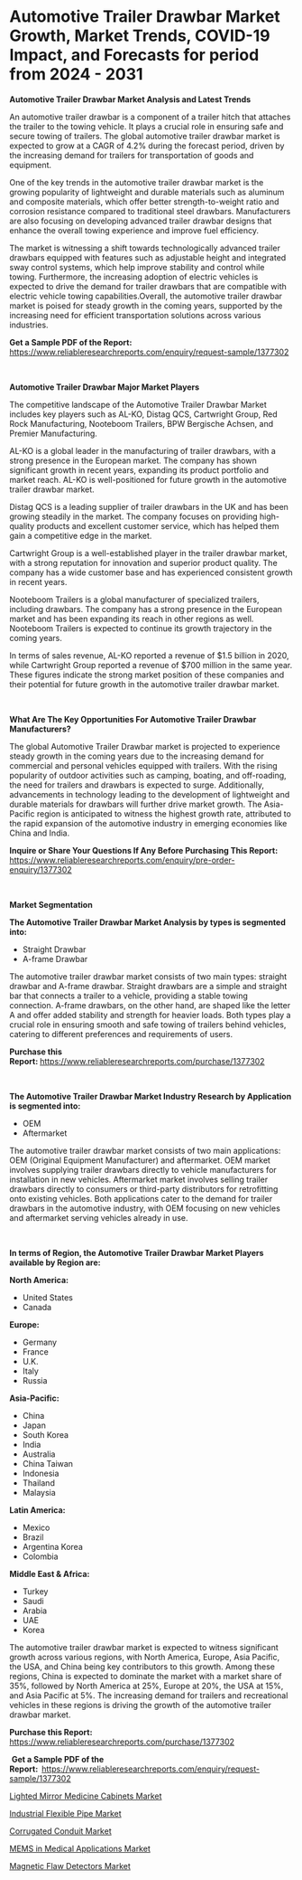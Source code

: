 <p><h1>Automotive Trailer Drawbar Market Growth, Market Trends, COVID-19 Impact, and Forecasts for period from 2024 - 2031</h1></p><p><strong>Automotive Trailer Drawbar Market Analysis and Latest Trends</strong></p>
<p><p>An automotive trailer drawbar is a component of a trailer hitch that attaches the trailer to the towing vehicle. It plays a crucial role in ensuring safe and secure towing of trailers. The global automotive trailer drawbar market is expected to grow at a CAGR of 4.2% during the forecast period, driven by the increasing demand for trailers for transportation of goods and equipment.</p><p>One of the key trends in the automotive trailer drawbar market is the growing popularity of lightweight and durable materials such as aluminum and composite materials, which offer better strength-to-weight ratio and corrosion resistance compared to traditional steel drawbars. Manufacturers are also focusing on developing advanced trailer drawbar designs that enhance the overall towing experience and improve fuel efficiency.</p><p>The market is witnessing a shift towards technologically advanced trailer drawbars equipped with features such as adjustable height and integrated sway control systems, which help improve stability and control while towing. Furthermore, the increasing adoption of electric vehicles is expected to drive the demand for trailer drawbars that are compatible with electric vehicle towing capabilities.Overall, the automotive trailer drawbar market is poised for steady growth in the coming years, supported by the increasing need for efficient transportation solutions across various industries.</p></p>
<p><strong>Get a Sample PDF of the Report:&nbsp;</strong> <a href="https://www.reliableresearchreports.com/enquiry/request-sample/1377302">https://www.reliableresearchreports.com/enquiry/request-sample/1377302</a></p>
<p>&nbsp;</p>
<p><strong>Automotive Trailer Drawbar Major Market Players</strong></p>
<p><p>The competitive landscape of the Automotive Trailer Drawbar Market includes key players such as AL-KO, Distag QCS, Cartwright Group, Red Rock Manufacturing, Nooteboom Trailers, BPW Bergische Achsen, and Premier Manufacturing. </p><p>AL-KO is a global leader in the manufacturing of trailer drawbars, with a strong presence in the European market. The company has shown significant growth in recent years, expanding its product portfolio and market reach. AL-KO is well-positioned for future growth in the automotive trailer drawbar market.</p><p>Distag QCS is a leading supplier of trailer drawbars in the UK and has been growing steadily in the market. The company focuses on providing high-quality products and excellent customer service, which has helped them gain a competitive edge in the market.</p><p>Cartwright Group is a well-established player in the trailer drawbar market, with a strong reputation for innovation and superior product quality. The company has a wide customer base and has experienced consistent growth in recent years.</p><p>Nooteboom Trailers is a global manufacturer of specialized trailers, including drawbars. The company has a strong presence in the European market and has been expanding its reach in other regions as well. Nooteboom Trailers is expected to continue its growth trajectory in the coming years.</p><p>In terms of sales revenue, AL-KO reported a revenue of $1.5 billion in 2020, while Cartwright Group reported a revenue of $700 million in the same year. These figures indicate the strong market position of these companies and their potential for future growth in the automotive trailer drawbar market.</p></p>
<p>&nbsp;</p>
<p><strong>What Are The Key Opportunities For Automotive Trailer Drawbar Manufacturers?</strong></p>
<p><p>The global Automotive Trailer Drawbar market is projected to experience steady growth in the coming years due to the increasing demand for commercial and personal vehicles equipped with trailers. With the rising popularity of outdoor activities such as camping, boating, and off-roading, the need for trailers and drawbars is expected to surge. Additionally, advancements in technology leading to the development of lightweight and durable materials for drawbars will further drive market growth. The Asia-Pacific region is anticipated to witness the highest growth rate, attributed to the rapid expansion of the automotive industry in emerging economies like China and India.</p></p>
<p><strong>Inquire or Share Your Questions If Any Before Purchasing This Report:</strong> <a href="https://www.reliableresearchreports.com/enquiry/pre-order-enquiry/1377302">https://www.reliableresearchreports.com/enquiry/pre-order-enquiry/1377302</a></p>
<p>&nbsp;</p>
<p><strong>Market Segmentation</strong></p>
<p><strong>The Automotive Trailer Drawbar Market Analysis by types is segmented into:</strong></p>
<p><ul><li>Straight Drawbar</li><li>A-frame Drawbar</li></ul></p>
<p><p>The automotive trailer drawbar market consists of two main types: straight drawbar and A-frame drawbar. Straight drawbars are a simple and straight bar that connects a trailer to a vehicle, providing a stable towing connection. A-frame drawbars, on the other hand, are shaped like the letter A and offer added stability and strength for heavier loads. Both types play a crucial role in ensuring smooth and safe towing of trailers behind vehicles, catering to different preferences and requirements of users.</p></p>
<p><strong>Purchase this Report:&nbsp;</strong><a href="https://www.reliableresearchreports.com/purchase/1377302">https://www.reliableresearchreports.com/purchase/1377302</a></p>
<p>&nbsp;</p>
<p><strong>The Automotive Trailer Drawbar Market Industry Research by Application is segmented into:</strong></p>
<p><ul><li>OEM</li><li>Aftermarket</li></ul></p>
<p><p>The automotive trailer drawbar market consists of two main applications: OEM (Original Equipment Manufacturer) and aftermarket. OEM market involves supplying trailer drawbars directly to vehicle manufacturers for installation in new vehicles. Aftermarket market involves selling trailer drawbars directly to consumers or third-party distributors for retrofitting onto existing vehicles. Both applications cater to the demand for trailer drawbars in the automotive industry, with OEM focusing on new vehicles and aftermarket serving vehicles already in use.</p></p>
<p>&nbsp;</p>
<p><strong>In terms of Region, the Automotive Trailer Drawbar Market Players available by Region are:</strong></p>
<p>
    <p> <strong> North America: </strong>
        <ul>
            <li>United States</li>
            <li>Canada</li>
        </ul>
        </p> 
    <p> <strong> Europe: </strong>
        <ul>
            <li>Germany</li>
            <li>France</li>
            <li>U.K.</li>
            <li>Italy</li>
            <li>Russia</li>
        </ul>
        </p> 
    <p> <strong> Asia-Pacific: </strong>
        <ul>
            <li>China</li>
            <li>Japan</li>
            <li>South Korea</li>
            <li>India</li>
            <li>Australia</li>
            <li>China Taiwan</li>
            <li>Indonesia</li>
            <li>Thailand</li>
            <li>Malaysia</li>
        </ul>
        </p> 
    <p> <strong> Latin America: </strong>
        <ul>
            <li>Mexico</li>
            <li>Brazil</li>
            <li>Argentina Korea</li>
            <li>Colombia</li>
        </ul>
        </p> 
    <p> <strong> Middle East & Africa: </strong>
        <ul>
            <li>Turkey</li>
            <li>Saudi</li>
            <li>Arabia</li>
            <li>UAE</li>
            <li>Korea</li>
        </ul>
    </p>
    </p>
<p><p>The automotive trailer drawbar market is expected to witness significant growth across various regions, with North America, Europe, Asia Pacific, the USA, and China being key contributors to this growth. Among these regions, China is expected to dominate the market with a market share of 35%, followed by North America at 25%, Europe at 20%, the USA at 15%, and Asia Pacific at 5%. The increasing demand for trailers and recreational vehicles in these regions is driving the growth of the automotive trailer drawbar market.</p></p>
<p><strong>Purchase this Report: </strong><a href="https://www.reliableresearchreports.com/purchase/1377302">https://www.reliableresearchreports.com/purchase/1377302</a></p>
<p>&nbsp;<strong>Get a Sample PDF of the Report:&nbsp;&nbsp;</strong><a href="https://www.reliableresearchreports.com/enquiry/request-sample/1377302">https://www.reliableresearchreports.com/enquiry/request-sample/1377302</a></p>
<p><strong></strong></p>
<p><p><a href="https://extreme-scabiosa-c81.notion.site/Lighted-Mirror-Medicine-Cabinets-Market-Size-Growth-Outlook-from-2024-to-2031-projecting-at-Market-1eeba9a1c5744319854ab61573ca648a">Lighted Mirror Medicine Cabinets Market</a></p><p><a href="https://view.publitas.com/reportprime-1/insights-into-industrial-flexible-pipe-market-size-analysing-market-share-trends-and-growth-from-2024-to-2031/">Industrial Flexible Pipe Market</a></p><p><a href="https://view.publitas.com/reportprime-1/corrugated-conduit-market-a-comprehensive-report-of-its-market-share-growth-trends-2024-2031/">Corrugated Conduit Market</a></p><p><a href="https://metal-farmhouse-e95.notion.site/MEMS-in-Medical-Applications-Market-Size-Global-Industry-Overview-Market-Segmentation-and-Forecast-5711dc1937eb4755bc77ddd7dff83c2e">MEMS in Medical Applications Market</a></p><p><a href="https://circular-yam-9b9.notion.site/Magnetic-Flaw-Detectors-Market-Challenges-Opportunities-and-Growth-Drivers-and-Major-Market-Playe-c3dc15e3f7af4fcda24c1bd59dff4ef2">Magnetic Flaw Detectors Market</a></p></p>